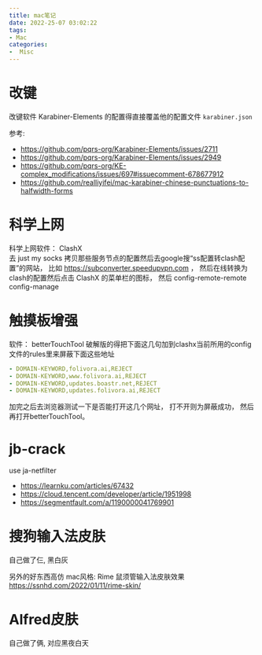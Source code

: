 ```yaml
---
title: mac笔记
date: 2022-25-07 03:02:22
tags:
- Mac
categories:
-  Misc
---
```




# 改键

改键软件 Karabiner-Elements 的配置得直接覆盖他的配置文件 `karabiner.json`

参考: 
- https://github.com/pqrs-org/Karabiner-Elements/issues/2711
- https://github.com/pqrs-org/Karabiner-Elements/issues/2949
- https://github.com/pqrs-org/KE-complex_modifications/issues/697#issuecomment-678677912
- https://github.com/realliyifei/mac-karabiner-chinese-punctuations-to-halfwidth-forms


# 科学上网

科学上网软件： ClashX    
去 just my socks 拷贝那些服务节点的配置然后去google搜“ss配置转clash配置”的网站，
比如 https://subconverter.speedupvpn.com
， 然后在线转换为clash的配置然后点击 ClashX 的菜单栏的图标， 然后 config-remote-remote config-manage


# 触摸板增强

软件： betterTouchTool
破解版的得把下面这几句加到clashx当前所用的config文件的rules里来屏蔽下面这些地址
```yaml
- DOMAIN-KEYWORD,folivora.ai,REJECT
- DOMAIN-KEYWORD,www.folivora.ai,REJECT
- DOMAIN-KEYWORD,updates.boastr.net,REJECT
- DOMAIN-KEYWORD,updates.folivora.ai,REJECT
```
加完之后去浏览器测试一下是否能打开这几个网址， 打不开则为屏蔽成功，
然后再打开betterTouchTool。


# jb-crack

use ja-netfilter

- https://learnku.com/articles/67432
- https://cloud.tencent.com/developer/article/1951998
- https://segmentfault.com/a/1190000041769901


# 搜狗输入法皮肤

自己做了仨, 黑白灰

另外的好东西高仿 mac风格: Rime 鼠须管输入法皮肤效果 https://ssnhd.com/2022/01/11/rime-skin/


# Alfred皮肤

自己做了俩, 对应黑夜白天


